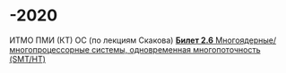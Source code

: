 # -2020
ИТМО ПМИ (КТ) ОС (по лекциям Скакова)
[**Билет 2.6** Многоядерные/многопроцессорные системы, одновременная многопоточность (SMT/HT)](https://github.com/PDDMain/-2020/blob/master/2.6.pdf)
